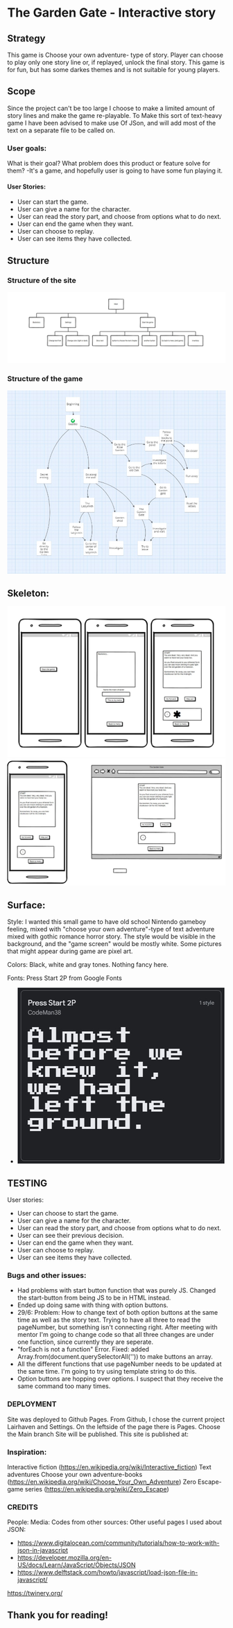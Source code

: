 # The Garden Gate - Interactive story

## Strategy
This game is Choose your own adventure- type of story.  Player can choose to play only one story line or, if replayed, unlock the final story. This game is for fun, but has some darkes themes and is not suitable for young players. 

## Scope
Since the project can't be too large I choose to make a limited amount of story lines and make the game re-playable. To Make this sort of text-heavy game I have been advised to make use Of JSon, and will add most of the text on a separate file to be called on.

### User goals:
What is their goal? What problem does this product or feature solve for them?
-It's a game, and hopefully user is going to have some fun playing it.

#### User Stories:
- User can start the game.
- User can give a name for the character.
- User can read the story part, and choose from options what to do next.
- User can end the game when they want.
- User can choose to replay.
- User can see items they have collected.

## Structure

### Structure of the site
![](assets/images/readme-sitemap.jpeg "")
### Structure of the game
![](assets/images/readme-story-roadmap.jpeg "")


## Skeleton:

![](assets/images/readme-screens1.jpeg "")
![](assets/images/readme-screens2.jpeg "")


## Surface:
Style: 
I wanted this small game to have old school Nintendo gameboy feeling, 
mixed with "choose your own adventure"-type of text adventure mixed with gothic romance horror story.
The style would be visible in the background, and the "game screen" would be mostly white.
Some pictures that might appear during game are pixel art.

Colors: Black, white and gray tones. Nothing fancy here.

Fonts: Press Start 2P from Google Fonts
- ![](assets/images/readme-font.jpeg "")


## TESTING
User stories:
- User can choose to start the game.
- User can give a name for the character.
- User can read the story part, and choose from options what to do next.
- User can see their previous decision.
- User can end the game when they want.
- User can choose to replay.
- User can see items they have collected.

### Bugs and other issues:
- Had problems with start button function that was purely JS. Changed the start-button from being JS to be in HTML instead.
- Ended up doing same with thing with option buttons.
- 29/6: Problem: How to change text of both option buttons at the same time as well as the story text. Trying to have all three to read the pageNumber, but something isn't connecting right. After meeting with mentor I'm going to change code so that all three changes are under one function, since currently they are seperate.
- "forEach is not a function" Error. Fixed: added Array.from(document.querySelectorAll('')) to make buttons an array.
- All the different functions that use pageNumber needs to be updated at the same time. I'm going to try using template string to do this.
- Option buttons are hopping over options. I suspect that they receive the same command too many times.

### DEPLOYMENT
Site was deployed to Github Pages.
From Github, I chose the current project Lairhaven and Settings.
On the leftside of the page there is Pages.
Choose the Main branch
Site will be published.
This site is published at: 

### Inspiration:
Interactive fiction (https://en.wikipedia.org/wiki/Interactive_fiction)
Text adventures
Choose your own adventure-books (https://en.wikipedia.org/wiki/Choose_Your_Own_Adventure)
Zero Escape- game series (https://en.wikipedia.org/wiki/Zero_Escape)

### CREDITS
People:
Media:
Codes from other sources:
Other useful pages I used about JSON:
- https://www.digitalocean.com/community/tutorials/how-to-work-with-json-in-javascript
- https://developer.mozilla.org/en-US/docs/Learn/JavaScript/Objects/JSON
- https://www.delftstack.com/howto/javascript/load-json-file-in-javascript/

https://twinery.org/

## Thank you for reading!